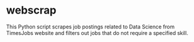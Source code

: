 # webscrap
This Python script scrapes job postings related to Data Science from TimesJobs website and filters out jobs that do not require a specified skill.
